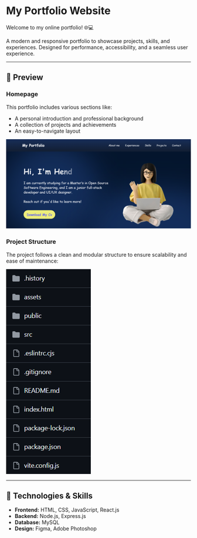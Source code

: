 # My Portfolio Website

Welcome to my online portfolio! 🌐💻  

A modern and responsive portfolio to showcase projects, skills, and experiences. Designed for performance, accessibility, and a seamless user experience.  
 
 ---

## 📸 Preview  
### Homepage  

This portfolio includes various sections like:
- A personal introduction and professional background
- A collection of projects and achievements
- An easy-to-navigate layout
  
![Homepage](public/home.png)  

### Project Structure 
The project follows a clean and modular structure to ensure scalability and ease of maintenance:

![Project Structure](public/strecture.png)  

---

## 🚀 Technologies & Skills  
- **Frontend:** HTML, CSS, JavaScript, React.js  
- **Backend:** Node.js, Express.js  
- **Database:** MySQL  
- **Design:** Figma, Adobe Photoshop  


